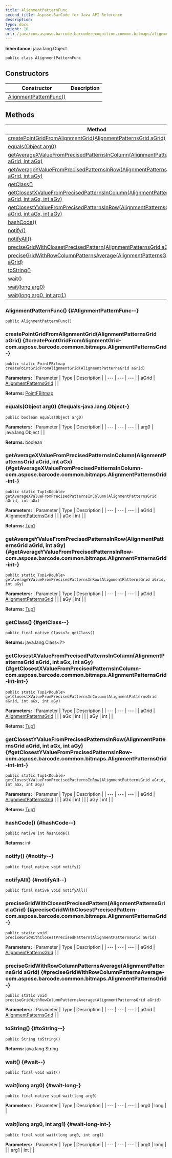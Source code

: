 ```yaml
---
title: AlignmentPatternFunc
second_title: Aspose.BarCode for Java API Reference
description: 
type: docs
weight: 10
url: /java/com.aspose.barcode.barcoderecognition.common.bitmaps/alignmentpatternfunc/
---
```

**Inheritance:**
java.lang.Object
```
public class AlignmentPatternFunc
```
## Constructors

| Constructor | Description |
| --- | --- |
| [AlignmentPatternFunc()](#AlignmentPatternFunc--) |  |
## Methods

| Method | Description |
| --- | --- |
| [createPointGridFromAlignmentGrid(AlignmentPatternsGrid aGrid)](#createPointGridFromAlignmentGrid-com.aspose.barcode.common.bitmaps.AlignmentPatternsGrid-) |  |
| [equals(Object arg0)](#equals-java.lang.Object-) |  |
| [getAverageXValueFromPrecisedPatternsInColumn(AlignmentPatternsGrid aGrid, int aGx)](#getAverageXValueFromPrecisedPatternsInColumn-com.aspose.barcode.common.bitmaps.AlignmentPatternsGrid-int-) |  |
| [getAverageYValueFromPrecisedPatternsInRow(AlignmentPatternsGrid aGrid, int aGy)](#getAverageYValueFromPrecisedPatternsInRow-com.aspose.barcode.common.bitmaps.AlignmentPatternsGrid-int-) |  |
| [getClass()](#getClass--) |  |
| [getClosestXValueFromPrecisedPatternsInColumn(AlignmentPatternsGrid aGrid, int aGx, int aGy)](#getClosestXValueFromPrecisedPatternsInColumn-com.aspose.barcode.common.bitmaps.AlignmentPatternsGrid-int-int-) |  |
| [getClosestYValueFromPrecisedPatternsInRow(AlignmentPatternsGrid aGrid, int aGx, int aGy)](#getClosestYValueFromPrecisedPatternsInRow-com.aspose.barcode.common.bitmaps.AlignmentPatternsGrid-int-int-) |  |
| [hashCode()](#hashCode--) |  |
| [notify()](#notify--) |  |
| [notifyAll()](#notifyAll--) |  |
| [preciseGridWithClosestPrecisedPattern(AlignmentPatternsGrid aGrid)](#preciseGridWithClosestPrecisedPattern-com.aspose.barcode.common.bitmaps.AlignmentPatternsGrid-) |  |
| [preciseGridWithRowColumnPatternsAverage(AlignmentPatternsGrid aGrid)](#preciseGridWithRowColumnPatternsAverage-com.aspose.barcode.common.bitmaps.AlignmentPatternsGrid-) |  |
| [toString()](#toString--) |  |
| [wait()](#wait--) |  |
| [wait(long arg0)](#wait-long-) |  |
| [wait(long arg0, int arg1)](#wait-long-int-) |  |
### AlignmentPatternFunc() {#AlignmentPatternFunc--}
```
public AlignmentPatternFunc()
```


### createPointGridFromAlignmentGrid(AlignmentPatternsGrid aGrid) {#createPointGridFromAlignmentGrid-com.aspose.barcode.common.bitmaps.AlignmentPatternsGrid-}
```
public static PointFBitmap createPointGridFromAlignmentGrid(AlignmentPatternsGrid aGrid)
```




**Parameters:**
| Parameter | Type | Description |
| --- | --- | --- |
| aGrid | [AlignmentPatternsGrid](../../com.aspose.barcode.common.bitmaps/alignmentpatternsgrid) |  |

**Returns:**
[PointFBitmap](../../com.aspose.barcode.common.bitmaps/pointfbitmap)
### equals(Object arg0) {#equals-java.lang.Object-}
```
public boolean equals(Object arg0)
```




**Parameters:**
| Parameter | Type | Description |
| --- | --- | --- |
| arg0 | java.lang.Object |  |

**Returns:**
boolean
### getAverageXValueFromPrecisedPatternsInColumn(AlignmentPatternsGrid aGrid, int aGx) {#getAverageXValueFromPrecisedPatternsInColumn-com.aspose.barcode.common.bitmaps.AlignmentPatternsGrid-int-}
```
public static Tup1<Double> getAverageXValueFromPrecisedPatternsInColumn(AlignmentPatternsGrid aGrid, int aGx)
```




**Parameters:**
| Parameter | Type | Description |
| --- | --- | --- |
| aGrid | [AlignmentPatternsGrid](../../com.aspose.barcode.common.bitmaps/alignmentpatternsgrid) |  |
| aGx | int |  |

**Returns:**
[Tup1](../../com.aspose.barcode.common.generic.types/tup1)
### getAverageYValueFromPrecisedPatternsInRow(AlignmentPatternsGrid aGrid, int aGy) {#getAverageYValueFromPrecisedPatternsInRow-com.aspose.barcode.common.bitmaps.AlignmentPatternsGrid-int-}
```
public static Tup1<Double> getAverageYValueFromPrecisedPatternsInRow(AlignmentPatternsGrid aGrid, int aGy)
```




**Parameters:**
| Parameter | Type | Description |
| --- | --- | --- |
| aGrid | [AlignmentPatternsGrid](../../com.aspose.barcode.common.bitmaps/alignmentpatternsgrid) |  |
| aGy | int |  |

**Returns:**
[Tup1](../../com.aspose.barcode.common.generic.types/tup1)
### getClass() {#getClass--}
```
public final native Class<?> getClass()
```




**Returns:**
java.lang.Class<?>
### getClosestXValueFromPrecisedPatternsInColumn(AlignmentPatternsGrid aGrid, int aGx, int aGy) {#getClosestXValueFromPrecisedPatternsInColumn-com.aspose.barcode.common.bitmaps.AlignmentPatternsGrid-int-int-}
```
public static Tup1<Double> getClosestXValueFromPrecisedPatternsInColumn(AlignmentPatternsGrid aGrid, int aGx, int aGy)
```




**Parameters:**
| Parameter | Type | Description |
| --- | --- | --- |
| aGrid | [AlignmentPatternsGrid](../../com.aspose.barcode.common.bitmaps/alignmentpatternsgrid) |  |
| aGx | int |  |
| aGy | int |  |

**Returns:**
[Tup1](../../com.aspose.barcode.common.generic.types/tup1)
### getClosestYValueFromPrecisedPatternsInRow(AlignmentPatternsGrid aGrid, int aGx, int aGy) {#getClosestYValueFromPrecisedPatternsInRow-com.aspose.barcode.common.bitmaps.AlignmentPatternsGrid-int-int-}
```
public static Tup1<Double> getClosestYValueFromPrecisedPatternsInRow(AlignmentPatternsGrid aGrid, int aGx, int aGy)
```




**Parameters:**
| Parameter | Type | Description |
| --- | --- | --- |
| aGrid | [AlignmentPatternsGrid](../../com.aspose.barcode.common.bitmaps/alignmentpatternsgrid) |  |
| aGx | int |  |
| aGy | int |  |

**Returns:**
[Tup1](../../com.aspose.barcode.common.generic.types/tup1)
### hashCode() {#hashCode--}
```
public native int hashCode()
```




**Returns:**
int
### notify() {#notify--}
```
public final native void notify()
```




### notifyAll() {#notifyAll--}
```
public final native void notifyAll()
```




### preciseGridWithClosestPrecisedPattern(AlignmentPatternsGrid aGrid) {#preciseGridWithClosestPrecisedPattern-com.aspose.barcode.common.bitmaps.AlignmentPatternsGrid-}
```
public static void preciseGridWithClosestPrecisedPattern(AlignmentPatternsGrid aGrid)
```




**Parameters:**
| Parameter | Type | Description |
| --- | --- | --- |
| aGrid | [AlignmentPatternsGrid](../../com.aspose.barcode.common.bitmaps/alignmentpatternsgrid) |  |

### preciseGridWithRowColumnPatternsAverage(AlignmentPatternsGrid aGrid) {#preciseGridWithRowColumnPatternsAverage-com.aspose.barcode.common.bitmaps.AlignmentPatternsGrid-}
```
public static void preciseGridWithRowColumnPatternsAverage(AlignmentPatternsGrid aGrid)
```




**Parameters:**
| Parameter | Type | Description |
| --- | --- | --- |
| aGrid | [AlignmentPatternsGrid](../../com.aspose.barcode.common.bitmaps/alignmentpatternsgrid) |  |

### toString() {#toString--}
```
public String toString()
```




**Returns:**
java.lang.String
### wait() {#wait--}
```
public final void wait()
```




### wait(long arg0) {#wait-long-}
```
public final native void wait(long arg0)
```




**Parameters:**
| Parameter | Type | Description |
| --- | --- | --- |
| arg0 | long |  |

### wait(long arg0, int arg1) {#wait-long-int-}
```
public final void wait(long arg0, int arg1)
```




**Parameters:**
| Parameter | Type | Description |
| --- | --- | --- |
| arg0 | long |  |
| arg1 | int |  |

